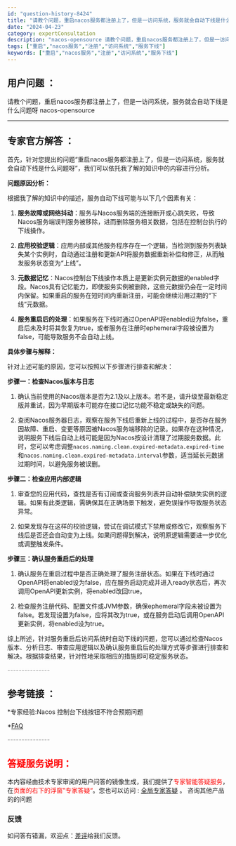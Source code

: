 ```yaml
---
id: "question-history-8424"
title: "请教个问题，重启nacos服务都注册上了，但是一访问系统，服务就会自动下线是什么问题呀 nacos-opensource"
date: "2024-04-23"
category: expertConsultation
description: "nacos-opensource 请教个问题，重启nacos服务都注册上了，但是一访问系统，服务就会自动下线是什么问题呀"
tags: ["重启","nacos服务","注册","访问系统","服务下线"]
keywords: ["重启","nacos服务","注册","访问系统","服务下线"]
---
```


## 用户问题 ： 
 请教个问题，重启nacos服务都注册上了，但是一访问系统，服务就会自动下线是什么问题呀 nacos-opensource 

---------------
## 专家官方解答 ：

首先，针对您提出的问题“重启nacos服务都注册上了，但是一访问系统，服务就会自动下线是什么问题呀”，我们可以依托我了解的知识中的内容进行分析。

**问题原因分析：**

根据我了解的知识中的描述，服务自动下线可能与以下几个因素有关：

1. **服务故障或网络抖动**：服务与Nacos服务端的连接断开或心跳失败，导致Nacos服务端误判服务被移除，进而删除服务相关数据，包括在控制台执行的下线操作。

2. **应用校验逻辑**：应用内部或其他服务程序存在一个逻辑，当检测到服务列表缺失某个实例时，自动通过注册和更新API将服务数据重新补偿和修正，从而触发服务状态变为“上线”。

3. **元数据记忆**：Nacos控制台下线操作本质上是更新实例元数据的enabled字段。Nacos具有记忆能力，即使服务实例被删除，这些元数据仍会在一定时间内保留。如果重启的服务在短时间内重新注册，可能会继续沿用过期的“下线”元数据。

4. **服务重启后的处理**：如果服务在下线时通过OpenAPI将enabled设为false，重启后未及时将其恢复为true，或者服务在注册时ephemeral字段被设置为false，可能导致服务不会自动上线。

**具体步骤与解释：**

针对上述可能的原因，您可以按照以下步骤进行排查和解决：

**步骤一：检查Nacos版本与日志**

1. 确认当前使用的Nacos版本是否为2.1及以上版本。若不是，请升级至最新稳定版并重试，因为早期版本可能存在接口记忆功能不稳定或缺失的问题。

2. 查阅Nacos服务器日志，观察在服务下线后重新上线的过程中，是否存在服务因故障、重启、变更等原因被Nacos服务端移除的记录。如果存在这种情况，说明服务下线后自动上线可能是因为Nacos按设计清理了过期服务数据。此时，您可以考虑调整`nacos.naming.clean.expired-metadata.expired-time`和`nacos.naming.clean.expired-metadata.interval`参数，适当延长元数据过期时间，以避免服务被误删。

**步骤二：检查应用内部逻辑**

1. 审查您的应用代码，查找是否有订阅或查询服务列表并自动补偿缺失实例的逻辑。如果有此类逻辑，需确保其在正确场景下触发，避免误操作导致服务状态异常。

2. 如果发现存在这样的校验逻辑，尝试在调试模式下禁用或修改它，观察服务下线后是否还会自动变为上线。如果问题得到解决，说明原逻辑需要进一步优化或调整触发条件。

**步骤三：确认服务重启后的处理**

1. 确认服务在重启过程中是否正确处理了服务注册状态。如果在下线时通过OpenAPI将enabled设为false，应在服务启动完成并进入ready状态后，再次调用OpenAPI更新实例，将enabled改回true。

2. 检查服务注册代码、配置文件或JVM参数，确保ephemeral字段未被设置为false。若发现设置为false，应将其改为true，或在服务启动后调用OpenAPI更新实例，将enabled设为true。

综上所述，针对服务重启后访问系统时自动下线的问题，您可以通过检查Nacos版本、分析日志、审查应用逻辑以及确认服务重启后的处理方式等步骤进行排查和解决。根据排查结果，针对性地采取相应的措施即可稳定服务状态。


<font color="#949494">---------------</font> 


## 参考链接 ：

*专家经验:Nacos 控制台下线按钮不符合预期问题 
 
 *[FAQ](https://nacos.io/docs/latest/guide/user/faq)


 <font color="#949494">---------------</font> 
 


## <font color="#FF0000">答疑服务说明：</font> 

本内容经由技术专家审阅的用户问答的镜像生成，我们提供了<font color="#FF0000">专家智能答疑服务</font>，在<font color="#FF0000">页面的右下的浮窗”专家答疑“</font>。您也可以访问 : [全局专家答疑](https://opensource.alibaba.com/chatBot) 。 咨询其他产品的的问题

### 反馈
如问答有错漏，欢迎点：[差评](https://ai.nacos.io/user/feedbackByEnhancerGradePOJOID?enhancerGradePOJOId=11608)给我们反馈。
